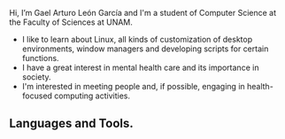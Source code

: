 Hi, I’m Gael Arturo León García and I'm a student of Computer Science at the Faculty of Sciences at UNAM.
- I like to learn about Linux, all kinds of customization of desktop environments, window managers and developing scripts for certain functions.
- I have a great interest in mental health care and its importance in society.
- I'm interested in meeting people and, if possible, engaging in health-focused computing activities.
## Languages and Tools.

<!---
GraulerLowe/GraulerLowe is a ✨ special ✨ repository because its `README.md` (this file) appears on your GitHub profile.
You can click the Preview link to take a look at your changes.
--->

